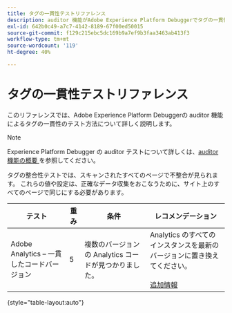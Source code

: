 ```yaml
---
title: タグの一貫性テストリファレンス
description: auditor 機能がAdobe Experience Platform Debuggerでタグの一貫性をテストする方法について説明します。
exl-id: 642b0c49-a7c7-4142-8189-67f00ed50015
source-git-commit: f129c215ebc5dc169b9a7ef9b3faa3463ab413f3
workflow-type: tm+mt
source-wordcount: '119'
ht-degree: 40%

---
```


# タグの一貫性テストリファレンス

このリファレンスでは、Adobe Experience Platform Debuggerの auditor 機能によるタグの一貫性のテスト方法について詳しく説明します。

>[!NOTE]
>
>Experience Platform Debugger の auditor テストについて詳しくは、[auditor 機能の概要 ](./overview.md) を参照してください。

タグの整合性テストでは、スキャンされたすべてのページで不整合が見られます。 これらの値や設定は、正確なデータ収集をおこなうために、サイト上のすべてのページで同じにする必要があります。

| テスト | 重み | 条件 | レコメンデーション |
| --- | --- | --- | --- |
| Adobe Analytics – 一貫したコードバージョン | 5 | 複数のバージョンの Analytics コードが見つかりました。 | Analytics のすべてのインスタンスを最新のバージョンに置き換えてください。<br><br>[追加情報](https://experienceleague.adobe.com/docs/analytics/implementation/home.html?lang=ja) |

{style="table-layout:auto"}
